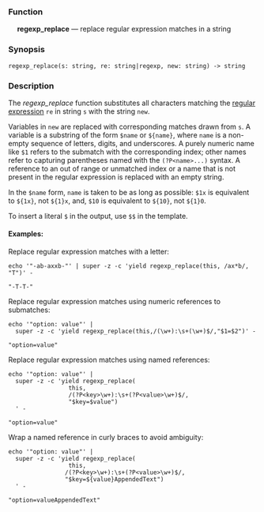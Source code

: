 ### Function

&emsp; **regexp_replace** &mdash; replace regular expression matches in a string

### Synopsis

```
regexp_replace(s: string, re: string|regexp, new: string) -> string
```

### Description

The _regexp_replace_ function substitutes all characters matching the
[regular expression](../search-expressions.md#regular-expressions) `re` in string `s` with
the string `new`.

Variables in `new` are replaced with corresponding matches drawn from `s`.
A variable is a substring of the form `$name` or `${name}`, where `name` is a non-empty
sequence of letters, digits, and underscores. A purely numeric name like `$1` refers
to the submatch with the corresponding index; other names refer to capturing
parentheses named with the `(?P<name>...)` syntax. A reference to an out of range or
unmatched index or a name that is not present in the regular expression is replaced
with an empty string.

In the `$name` form, `name` is taken to be as long as possible: `$1x` is equivalent to
`${1x}`, not `${1}x`, and, `$10` is equivalent to `${10}`, not `${1}0`.

To insert a literal `$` in the output, use `$$` in the template.

#### Examples:

Replace regular expression matches with a letter:

```mdtest-command
echo '"-ab-axxb-"' | super -z -c 'yield regexp_replace(this, /ax*b/, "T")' -
```

```mdtest-output
"-T-T-"
```

Replace regular expression matches using numeric references to submatches:

```mdtest-command
echo '"option: value"' |
  super -z -c 'yield regexp_replace(this,/(\w+):\s+(\w+)$/,"$1=$2")' -
```

```mdtest-output
"option=value"
```

Replace regular expression matches using named references:

```mdtest-command
echo '"option: value"' |
  super -z -c 'yield regexp_replace(
                 this,
                 /(?P<key>\w+):\s+(?P<value>\w+)$/,
                 "$key=$value")
  ' -
```

```mdtest-output
"option=value"
```

Wrap a named reference in curly braces to avoid ambiguity:

```mdtest-command
echo '"option: value"' |
  super -z -c 'yield regexp_replace(
                 this,
                /(?P<key>\w+):\s+(?P<value>\w+)$/,
                "$key=${value}AppendedText")
  ' -
```

```mdtest-output
"option=valueAppendedText"
```
